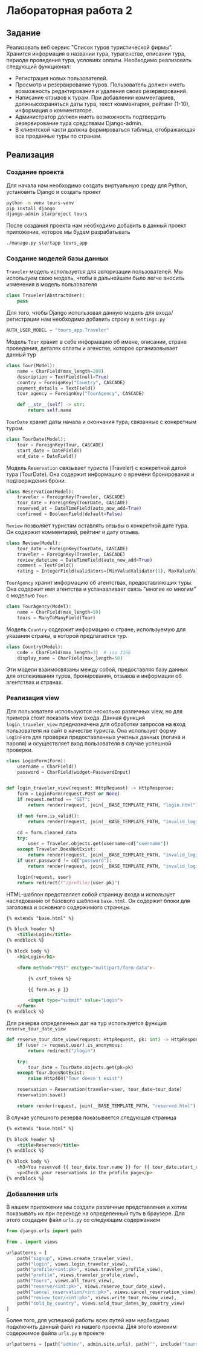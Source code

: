 # Лабораторная работа 2

## Задание
Реализовать веб сервис "Список туров туристической фирмы".
Хранится информация о названии тура, турагенстве, описании тура, периоде
проведения тура, условиях оплаты.
Необходимо реализовать следующий функционал:
- Регистрация новых пользователей.
- Просмотр и резервирование туров. Пользователь должен иметь возможность
редактирования и удаления своих резервирований.
- Написание отзывов к турам. При добавлении комментариев, должнысохраняться даты тура, текст комментария, рейтинг (1-10), информация о
комментаторе.
- Администратор должен иметь возможность подтвердить резервирование
тура средствами Django-admin.
- В клиентской части должна формироваться таблица, отображающая все
проданные туры по странам.

## Реализация

### Создание проекта
Для начала нам необходимо создать виртуальную среду для Python, установить Django и
создать проект
```sh
python -m venv tours-venv
pip install django
django-admin starproject tours
```

После создания проекта нам необходимо добавить в данный проект приложение, которое мы будем разрабатывать
```sh
./manage.py startapp tours_app
```

### Создание моделей базы данных

`Traveler` модель используется для авторизации пользователей. Мы используем свою модель, чтобы в дальнейшем было легче вносить изменения в модель пользователя
```python
class Traveler(AbstractUser):
    pass
```
Для того, чтобы Django использовал данную модель для входа/регистрации нам необходимо добавить строку в `settings.py`
```python
AUTH_USER_MODEL = "tours_app.Traveler"
```

Модель `Tour` хранит в себе информацию об имене, описании, стране проведения, деталях оплаты и агенстве, которое организовывает данный тур
```python
class Tour(Model):
    name = CharField(max_length=200)
    description = TextField(null=True)
    country = ForeignKey("Country", CASCADE)
    payment_details = TextField()
    tour_agency = ForeignKey("TourAgency", CASCADE)

    def __str__(self) -> str:
        return self.name
```

`TourDate` хранит даты начала и окончания тура, связанные с конкретным туром.
```python
class TourDate(Model):
    tour = ForeignKey(Tour, CASCADE)
    start_date = DateField()
    end_date = DateField()
```

Модель `Reservation` связывает туриста (Traveler) с конкретной датой тура (TourDate). Она содержит информацию о времени бронирования и подтверждения брони.
```python
class Reservation(Model):
    traveler = ForeignKey(Traveler, CASCADE)
    tour_date = ForeignKey(TourDate, CASCADE)
    reserved_at = DateTimeField(auto_now_add=True)
    confirmed = BooleanField(default=False)
```

`Review` позволяет туристам оставлять отзывы о конкретной дате тура. Он содержит комментарий, рейтинг и дату отзыва.
```python
class Review(Model):
    tour_date = ForeignKey(TourDate, CASCADE)
    traveler = ForeignKey(Traveler, CASCADE)
    review_datetime = DateTimeField(auto_now_add=True)
    comment = TextField()
    rating = IntegerField(validators=[MinValueValidator(1), MaxValueValidator(10)])
```

`TourAgency` хранит информацию об агентствах, предоставляющих туры. Она содержит имя агентства и устанавливает связь "многие ко многим" с моделью `Tour`.
```python
class TourAgency(Model):
    name = CharField(max_length=50)
    tours = ManyToManyField(Tour)
```

Модель `Country` содержит информацию о стране, используемую для указания страны, в которой предлагается тур.
```python
class Country(Model):
    code = CharField(max_length=3)  # iso 3166
    display_name = CharField(max_length=50)
```

Эти модели взаимосвязаны между собой, предоставляя базу данных для отслеживания туров, бронирования, отзывов и информации об агентствах и странах.

### Реализация view

Для пользователя используются несколько различных view, но для примера стоит показать view входа.
Данная функция `login_traveler_view` предназначена для обработки запросов на вход пользователя на сайт в качестве туриста. Она использует форму `LoginForm` для проверки предоставленных учетных данных (логина и пароля) и осуществляет вход пользователя в случае успешной проверки.

```python
class LoginForm(Form):
    username = CharField()
    password = CharField(widget=PasswordInput)


def login_traveler_view(request: HttpRequest) -> HttpResponse:
    form = LoginForm(request.POST or None)
    if request.method == "GET":
        return render(request, join(__BASE_TEMPLATE_PATH, "login.html"), dict(form=form))

    if not form.is_valid():
        return render(request, join(__BASE_TEMPLATE_PATH, "invalid_login.html"))

    cd = form.cleaned_data
    try:
        user = Traveler.objects.get(username=cd["username"])
    except Traveler.DoesNotExist:
        return render(request, join(__BASE_TEMPLATE_PATH, "invalid_login.html"))
    if user.password != cd["password"]:
        return render(request, join(__BASE_TEMPLATE_PATH, "invalid_login.html"))

    login(request, user)
    return redirect(f"/profile/{user.pk}")

```

HTML-шаблон представляет собой страницу входа и использует наследование от базового шаблона `base.html`. Он содержит блоки для заголовка и основного содержимого страницы.
```html
{% extends "base.html" %}

{% block header %}
    <title>Login</title>
{% endblock %}

{% block body %}
    <h1>Login</h1>

    <form method="POST" enctype="multipart/form-data">

        {% csrf_token %}

        {{ form.as_p }}

        <input type="submit" value="Login">
    </form>
{% endblock %}
```

Для резерва определенных дат на тур используется функция `reserve_tour_date_view`

```python
def reserve_tour_date_view(request: HttpRequest, pk: int) -> HttpResponse:
    if (user := request.user).is_anonymous:
        return redirect("/login")

    try:
        tour_date = TourDate.objects.get(pk=pk)
    except Tour.DoesNotExist:
        raise Http404("Tour doesn't exist")

    reservation = Reservation(traveler=user, tour_date=tour_date)
    reservation.save()

    return render(request, join(__BASE_TEMPLATE_PATH, "reserved.html"), dict(user=user, tour_date=tour_date))

```

В случае успешного резерва показывается следующая страница
```html
{% extends "base.html" %}

{% block header %}
    <title>Reserved</title>
{% endblock %}

{% block body %}
    <h3>You reserved {{ tour_date.tour.name }} for {{ tour_date.start_date }}</h3>
    <p>Check your reservations in the profile page</p>
{% endblock %}
```

### Добавления urls

В нашем приложении мы создали различные представления и хотим показывать их при переходе на определенный путь в браузере. Для этого создадим файл `urls.py` со следующим содержанием
```python
from django.urls import path

from . import views

urlpatterns = [
    path("signup", views.create_traveler_view),
    path("login", views.login_traveler_view),
    path("profile/<int:pk>", views.traveler_profile_view),
    path("profile", views.traveler_profile_view),
    path("tours", views.all_tours_view),
    path("reserve/<int:pk>", views.reserve_tour_date_view),
    path("cancel_reservation/<int:pk>", views.cancel_reservation_view),
    path("review_tour/<int:pk>", views.write_tour_review_view),
    path("sold_by_country", views.sold_tour_dates_by_country_view)
]
```

Более того, для успешной работы всех путей нам необходимо подключить данный файл из нашего проекта. Для этого изменим содержимое файла `urls.py` в проекте
```python
urlpatterns = [path("admin/", admin.site.urls), path("", include("tours_app.urls"))]
```

